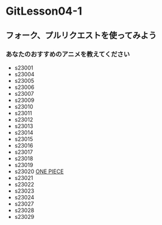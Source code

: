 # GitLesson04-1
## フォーク、プルリクエストを使ってみよう

### あなたのおすすめのアニメを教えてください

* s23001
* s23004
* s23005
* s23006
* s23007
* s23009
* s23010
* s23011
* s23012
* s23013
* s23014
* s23015
* s23016
* s23017
* s23018
* s23019
* s23020 [ONE PIECE](https://one-piece.com/index.html"ワンピース")
* s23021
* s23022
* s23023
* s23024
* s23027
* s23028
* s23029
